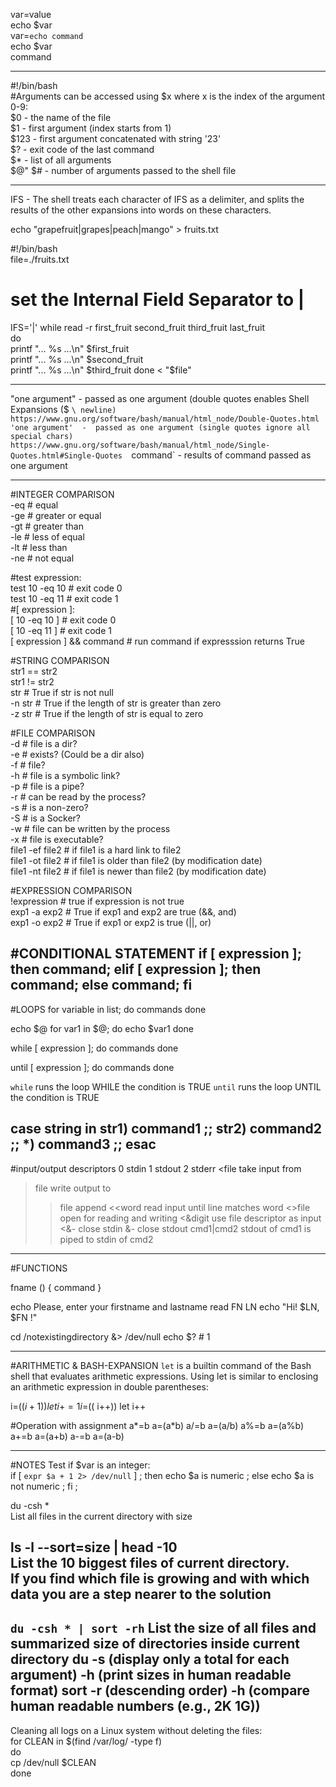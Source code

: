 var=value  
echo $var  
var=`echo command`  
echo $var  
command  
  
----  
  
#!/bin/bash  
#Arguments can be accessed using $x where x is the index of the argument 0-9:  
$0      -  the name of the file  
$1      -  first argument (index starts from 1)  
$123    -  first argument concatenated with string '23'  
$?      -  exit code of the last command  
$*      -  list of all arguments  
$@"
$#      -  number of arguments passed to the shell file  
  
---  
  
IFS - The shell treats each character of IFS as a delimiter, and splits the results of the other expansions into words on these characters.  
  
echo "grapefruit|grapes|peach|mango" > fruits.txt  
  
\#!/bin/bash  
file=./fruits.txt  
  
# set the Internal Field Separator to |  
IFS='|'
while read -r first_fruit second_fruit third_fruit last_fruit  
do  
        printf "... %s ...\n" $first_fruit  
        printf "... %s ...\n" $second_fruit  
        printf "... %s ...\n" $third_fruit  
done < "$file"  
  
---  
  
"one argument"  -  passed as one argument (double quotes enables Shell Expansions  ($ ` \ newline)  
                   https://www.gnu.org/software/bash/manual/html_node/Double-Quotes.html  
'one argument'  -  passed as one argument (single quotes ignore all special chars)  
                   https://www.gnu.org/software/bash/manual/html_node/Single-Quotes.html#Single-Quotes  
`command`       -  results of command passed as one argument  

---  

#INTEGER COMPARISON  
-eq # equal  
-ge # greater or equal  
-gt # greater than  
-le # less of equal  
-lt # less than  
-ne # not equal  
  
#test expression:  
test 10 -eq 10 # exit code 0  
test 10 -eq 11 # exit code 1  
#[ expression ]:  
[ 10 -eq 10 ] # exit code 0  
[ 10 -eq 11 ] # exit code 1  
[ expression ] && command # run command if expresssion returns True  
  
#STRING COMPARISON  
str1 == str2  
str1 != str2  
str # True if str is not null  
-n str # True if the length of str is greater than zero  
-z str # True if the length of str is equal to zero  
  
#FILE COMPARISON  
-d # file is a dir?  
-e # exists? (Could be a dir also)  
-f # file?  
-h # file is a symbolic link?  
-p # file is a pipe?  
-r # can be read by the process?  
-s # is a non-zero?  
-S # is a Socker?  
-w # file can be written by the process  
-x # file is executable?  
file1 -ef file2 # if file1 is a hard link to file2  
file1 -ot file2 # if file1 is older than file2 (by modification date)  
file1 -nt file2 # if file1 is newer than file2 (by modification date)  
  
#EXPRESSION COMPARISON  
!expression # true if expression is not true  
exp1 -a exp2 # True if exp1 and exp2 are true (&&, and)  
exp1 -o exp2 # True if exp1 or exp2 is true (||, or)  

#CONDITIONAL STATEMENT
if [ expression ]; then command; elif [ expression ]; then command; else command; fi
-----------------------
#LOOPS
for variable in list; do
        commands
    done

echo $@
for var1 in $@; do
echo $var1
done

while [ expression ]; do
    commands
done

until [ expression ]; do
    commands
done
  
`while` runs the loop WHILE the condition is TRUE
`until` runs the loop UNTIL the condition is TRUE

case string in
    str1)
        command1
        ;;
    str2)
        command2
        ;;
    *)
        command3
        ;;
esac  
-----------------------
#input/output descriptors
0 stdin
1 stdout
2 stderr
<file       take input from
>file       write output to
>>file      append
<<word      read input until line matches word
<>file      open for reading and writing
<&digit     use file descriptor as input
<&-         close stdin
>&-         close stdout
cmd1|cmd2   stdout of cmd1 is piped to stdin of cmd2  
-----------------------
#FUNCTIONS

fname () {
    command
}

echo Please, enter your firstname and lastname
read FN LN
echo "Hi! $LN, $FN !"

cd /notexistingdirectory &> /dev/null
echo $? # 1

-----------------------
#ARITHMETIC & BASH-EXPANSION
`let` is a builtin command of the Bash shell that evaluates arithmetic expressions.
Using let is similar to enclosing an arithmetic expression in double parentheses:

i=$(( i + 1 ))
let i+=1
i=$(( i++))
let i++

#Operation with assignment
a*=b a=(a*b)
a/=b a=(a/b)
a%=b a=(a%b)
a+=b a=(a+b)
a-=b a=(a-b)



---
#NOTES
Test if $var is an integer:  
if [ `expr $a + 1 2> /dev/null` ] ; then echo $a is numeric ; else echo $a is not numeric ; fi ;  
  
du -csh *  
List all files in the current directory with size

ls -l --sort=size | head -10  
List the 10 biggest files of current directory.  
If you find which file is growing and with which data you are a step nearer to the solution  
-----
`du -csh * | sort -rh`
List the size of all files and summarized size of directories inside current directory
du
    -s (display only a total for each argument)
    -h (print sizes in human readable format)
sort
    -r (descending order)
    -h (compare human readable numbers (e.g., 2K 1G))
----

Cleaning all logs on a Linux system without deleting the files:  
for CLEAN in $(find /var/log/ -type f)  
do  
    cp /dev/null  $CLEAN  
done  


